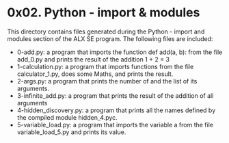 # 0x02. Python - import & modules

This directory contains files generated during the Python - import and modules
section of the ALX SE program. The following files are included:

- 0-add.py: a program that imports the function def add(a, b): from the file add_0.py and prints the result of the addition 1 + 2 = 3
- 1-calculation.py: a program that imports functions from the file calculator_1.py, does some Maths, and prints the result.
- 2-args.py: a program that prints the number of and the list of its arguments.
- 3-infinite_add.py: a program that prints the result of the addition of all arguments
- 4-hidden_discovery.py: a program that prints all the names defined by the compiled module hidden_4.pyc.
- 5-variable_load.py: a program that imports the variable a from the file variable_load_5.py and prints its value.

